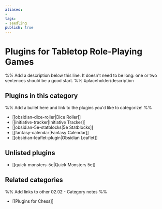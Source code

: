 ```yaml
---
aliases:
- 
tags: 
- seedling 
publish: true
---
```



# Plugins for Tabletop Role-Playing Games

%% Add a description below this line. It doesn't need to be long: one or two sentences should be a good start. %%
#placeholder/description 

## Plugins in this category

%% Add a bullet here and link to the plugins you'd like to categorize! %%

- [[obsidian-dice-roller|Dice Roller]]
- [[initiative-tracker|Initiative Tracker]]
- [[obsidian-5e-statblocks|5e Statblocks]]
- [[fantasy-calendar|Fantasy Calendar]]
- [[obsidian-leaflet-plugin|Obsidian Leaflet]]

## Unlisted plugins

- [[quick-monsters-5e|Quick Monsters 5e]]

## Related categories

%% Add links to other 02.02 - Category notes %%

- [[Plugins for Chess]]